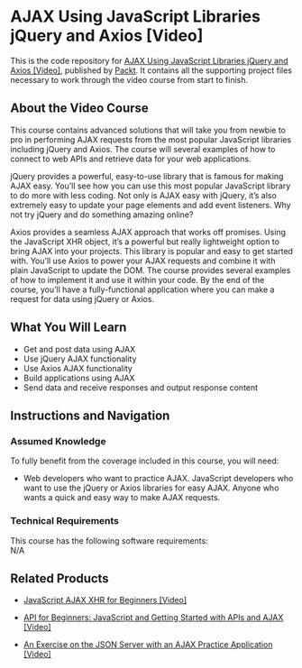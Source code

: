 


# AJAX Using JavaScript Libraries jQuery and Axios [Video]
This is the code repository for [AJAX Using JavaScript Libraries jQuery and Axios [Video]](https://www.packtpub.com/web-development/ajax-using-javascript-libraries-jquery-and-axios-video), published by [Packt](https://www.packtpub.com/?utm_source=github). It contains all the supporting project files necessary to work through the video course from start to finish.
## About the Video Course
This course contains advanced solutions that will take you from newbie to pro in performing AJAX requests from the most popular JavaScript libraries including jQuery and Axios. The course will several examples of how to connect to web APIs and retrieve data for your web applications.

jQuery provides a powerful, easy-to-use library that is famous for making AJAX easy. You’ll see how you can use this most popular JavaScript library to do more with less coding. Not only is AJAX easy with jQuery, it’s also extremely easy to update your page elements and add event listeners. Why not try jQuery and do something amazing online?

Axios provides a seamless AJAX approach that works off promises. Using the JavaScript XHR object, it’s a powerful but really lightweight option to bring AJAX into your projects. This library is popular and easy to get started with. You’ll use Axios to power your AJAX requests and combine it with plain JavaScript to update the DOM. The course provides several examples of how to implement it and use it within your code.
By the end of the course, you’ll have a fully-functional application where you can make a request for data using jQuery or Axios.

<H2>What You Will Learn</H2>
<DIV class=book-info-will-learn-text>
<UL>
<LI> Get and post data using AJAX</LI>
<LI> Use jQuery AJAX functionality</LI>
<LI> Use Axios AJAX functionality</LI>
<LI> Build applications using AJAX</LI>
<LI> Send data and receive responses and output response content</LI>
</UL></DIV>

## Instructions and Navigation
### Assumed Knowledge
To fully benefit from the coverage included in this course, you will need:<br/>
<DIV class=book-info-will-learn-text>
<UL>
<LI> Web developers who want to practice AJAX. JavaScript developers who want to use the jQuery or Axios libraries for easy AJAX. Anyone who wants a quick and easy way to make AJAX requests.</LI>
</UL>
<DIV>

### Technical Requirements
This course has the following software requirements:<br/>
N/A

## Related Products
* [JavaScript AJAX XHR for Beginners [Video]](https://www.packtpub.com/web-development/javascript-ajax-xhr-beginners-video)

* [API for Beginners: JavaScript and Getting Started with APIs and AJAX [Video]](https://www.packtpub.com/application-development/api-beginners-javascript-and-getting-started-apis-and-ajax-video)

* [An Exercise on the JSON Server with an AJAX Practice Application [Video]](https://www2.packtpub.com/web-development/exercise-json-server-ajax-practice-application-video)
